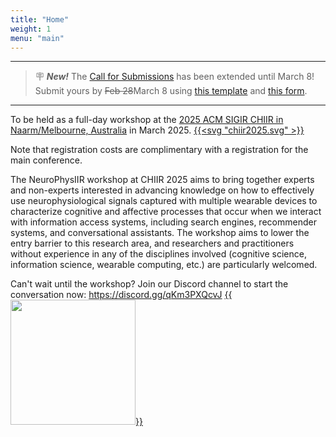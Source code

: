 ```yaml
---
title: "Home"
weight: 1
menu: "main"
---
```

---
> 🪧 **_New!_** 
> The [Call for Submissions](./submission) has been extended until March 8!
> Submit yours by ~~Feb 28~~March 8 using [this template](https://bit.ly/NeuroPhysIIR_template) and [this form](https://bit.ly/NeuroPhysIIR_form).
---


To be held as a full-day workshop at the [2025 ACM SIGIR CHIIR in Naarm/Melbourne, Australia](https://chiir2025.github.io/) in March 2025. 
[{{<svg "chiir2025.svg" >}}](https://chiir2025.github.io/)

Note that registration costs are complimentary with a registration for the main conference.

The NeuroPhysIIR workshop at CHIIR 2025 aims to bring together experts and non-experts interested in advancing knowledge on how to effectively use neurophysiological signals captured with multiple wearable devices to characterize cognitive and affective processes that occur when we interact with information access systems, including search engines, recommender systems, and conversational assistants. The workshop aims to lower the entry barrier to this research area, and researchers and practitioners without experience in any of the disciplines involved (cognitive science, information science, wearable computing, etc.) are particularly welcomed.


Can't wait until the workshop? Join our Discord channel to start the conversation now: https://discord.gg/qKm3PXQcvJ
[{{<img src="discord.png" width="200" class="left">}}](https://discord.gg/qKm3PXQcvJ)
